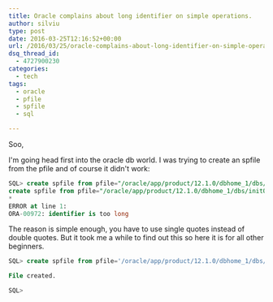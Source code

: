 ```yaml
---
title: Oracle complains about long identifier on simple operations.
author: silviu
type: post
date: 2016-03-25T12:16:52+00:00
url: /2016/03/25/oracle-complains-about-long-identifier-on-simple-operations/
dsq_thread_id:
  - 4727900230
categories:
  - tech
tags:
  - oracle
  - pfile
  - spfile
  - sql

---
```

Soo,

I'm going head first into the oracle db world. I was trying to create an spfile from the pfile and of course it didn't work:

```sql
SQL> create spfile from pfile="/oracle/app/product/12.1.0/dbhome_1/dbs/initORCL.ora";
create spfile from pfile="/oracle/app/product/12.1.0/dbhome_1/dbs/initORCL.ora"
*
ERROR at line 1:
ORA-00972: identifier is too long
```

The reason is simple enough, you have to use single quotes instead of double quotes. But it took me a while to find out this so here it is for all other beginners.

```sql
SQL> create spfile from pfile='/oracle/app/product/12.1.0/dbhome_1/dbs/initORCL.ora';

File created.

SQL>
```